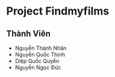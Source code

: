 # Project Findmyfilms
## Thành Viên
* Nguyễn Thành Nhân
* Nguyễn Quốc Thịnh
* Diệp Quốc Quyền
* Nguyễn Ngọc Đức

